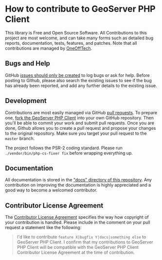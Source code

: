 # How to contribute to GeoServer PHP Client

This library is Free and Open Source Software. All Contributions to this project are most welcome, and can take many forms such as detailed bug reports, documentation, tests, features, and patches. Note that all contributions are managed by [OneOffTech](https://www.oneofftech.xyz).

## Bugs and Help

GitHub [issues should only be created](https://github.com/OneOffTech/geoserver-client-php/issues/new) to log bugs or ask for help. Before posting to Github, please also search the existing issues to see if the bug has already been reported, and add any further details to the existing issue.

## Development

Contributions are most easily managed via GitHub [pull requests](https://github.com/oneofftech/geoserver-client-php/pulls). To prepare one, [fork the GeoServer PHP Client](https://github.com/oneofftech/geoserver-client-php/fork) into your own GitHub repository. Then you'll be able to commit your work and submit pull requests. Once you are done, Github allows you to create a pull request and propose your changes to the original repository. Make sure you target your pull request to the `master` branch.

The project follows the PSR-2 coding standard. Please run `./vendor/bin/php-cs-fixer fix` before wrapping everything up.

## Documentation

All documentation is stored in the ["docs" directory of this repository](https://github.com/OneOffTech/geoserver-client-php/tree/master/docs). Any contribution on improving the documentation is highly appreciated and a good way to become a welcomed contributor.

## Contributor License Agreement

The [Contributor License Agreement](./CLA.md) specifies the way how copyright of your contribution is handled. Please include in the comment on your pull request a statement like the following:

> I'd like to contribute `feature X|bugfix Y|docs|something else` to GeoServer PHP Client. I confirm that my contributions to GeoServer PHP Client will be compatible with the GeoServer PHP Client Contributor License Agreement at the time of contribution.
